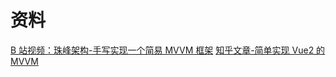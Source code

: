 # 资料

[B 站视频：珠峰架构-手写实现一个简易 MVVM 框架](https://www.bilibili.com/video/BV1Ap411d7Ai)
[知乎文章-简单实现 Vue2 的 MVVM](https://zhuanlan.zhihu.com/p/38296857)
